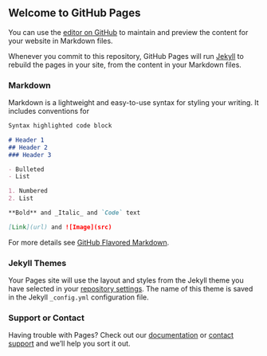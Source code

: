 ## Welcome to GitHub Pages

<div id="app"></div>
<script src="https://unpkg.com/webamp"></script>
<script>
  var config = {
    initialTracks: [
      {
        metaData: {
          artist: "DJ Mike Llama", title: "Llama Whippin' Intro"},
          url: "https://cdn.jsdelivr.net/gh/captbaritone/webamp@43434d82cfe0e37286dbbe0666072dc3190a83bc/mp3/llama-2.91.mp3",
          duration: 5.322286
      }
    ],
    /*
    __initialWindowLayout: {
        main: { position: { x: 0, y: 0 } },
        equalizer: { position: { x: 0, y: 116 } },
        playlist: { position: { x: 0, y: 232 }, size: [0, 4] },
        milkdrop: { position: { x: 275, y: 0 }, size: [7, 12] }
    }
    */
  };
  new Webamp(config).renderWhenReady(app);
</script>

You can use the [editor on GitHub](https://github.com/guillermocalvo/music/edit/main/README.md) to maintain and preview the content for your website in Markdown files.

Whenever you commit to this repository, GitHub Pages will run [Jekyll](https://jekyllrb.com/) to rebuild the pages in your site, from the content in your Markdown files.

### Markdown

Markdown is a lightweight and easy-to-use syntax for styling your writing. It includes conventions for

```markdown
Syntax highlighted code block

# Header 1
## Header 2
### Header 3

- Bulleted
- List

1. Numbered
2. List

**Bold** and _Italic_ and `Code` text

[Link](url) and ![Image](src)
```

For more details see [GitHub Flavored Markdown](https://guides.github.com/features/mastering-markdown/).

### Jekyll Themes

Your Pages site will use the layout and styles from the Jekyll theme you have selected in your [repository settings](https://github.com/guillermocalvo/music/settings/pages). The name of this theme is saved in the Jekyll `_config.yml` configuration file.

### Support or Contact

Having trouble with Pages? Check out our [documentation](https://docs.github.com/categories/github-pages-basics/) or [contact support](https://support.github.com/contact) and we’ll help you sort it out.
